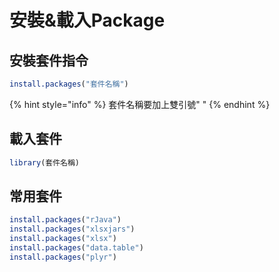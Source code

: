 # 安裝&載入Package

## 安裝套件指令

```r
install.packages("套件名稱")
```

{% hint style="info" %}
套件名稱要加上雙引號" "
{% endhint %}

## 載入套件

```r
library(套件名稱)
```

## 常用套件

```r
install.packages("rJava")
install.packages("xlsxjars")
install.packages("xlsx")
install.packages("data.table")
install.packages("plyr")

```





